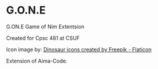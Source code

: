 # G.O.N.E
G.ON.E
Game of Nim Extentsion

Created for Cpsc 481 at CSUF

Icon image by: <a href="https://www.flaticon.com/free-icons/dinosaur" title="dinosaur icons">Dinosaur icons created by Freepik - Flaticon</a> 

Extension of Aima-Code.
